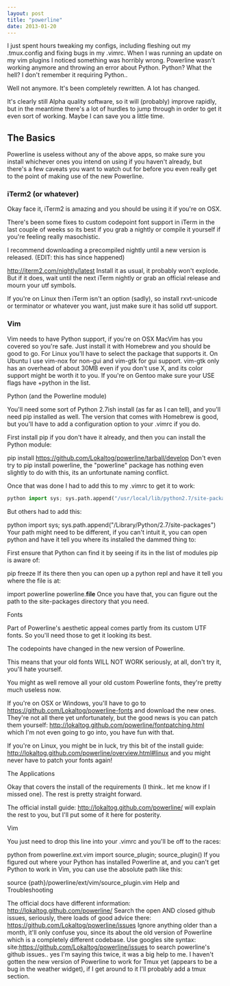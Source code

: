 ```yaml
---
layout: post
title: "powerline"
date: 2013-01-20
---
```


I just spent hours tweaking my configs, including fleshing out my .tmux.config and fixing bugs in my .vimrc.  When I was running an update on my vim plugins I noticed something was horribly wrong. Powerline wasn't working anymore and throwing an error about Python. Python? What the hell? I don't remember it requiring Python..

Well not anymore. It's been completely rewritten. A lot has changed.

It's clearly still Alpha quality software, so it will (probably) improve rapidly, but in the meantime there's a lot of hurdles to jump through in order to get it even sort of working. Maybe I can save you a little time.

## The Basics

Powerline is useless without any of the above apps, so make sure you install whichever ones you intend on using if you haven't already, but there's a few caveats you want to watch out for before you even really get to the point of making use of the new Powerline.

### iTerm2 (or whatever)

Okay face it, iTerm2 is amazing and you should be using it if you're on OSX.

There's been some fixes to custom codepoint font support in iTerm in the last couple of weeks so its best if you grab a nightly or compile it yourself if you're feeling really masochistic.

I recommend downloading a precompiled nightly until a new version is released. (EDIT: this has since happened)

http://iterm2.com/nightly/latest
Install it as usual, it probably won't explode. But if it does, wait until the next iTerm nightly or grab an official release and mourn your utf symbols.

If you're on Linux then iTerm isn't an option (sadly), so install rxvt-unicode or terminator or whatever you want, just make sure it has solid utf support.

### Vim

Vim needs to have Python support, if you're on OSX MacVim has you covered so you're safe. Just install it with Homebrew and you should be good to go. For Linux you'll have to select the package that supports it. On Ubuntu I use vim-nox for non-gui and vim-gtk for gui support. vim-gtk only has an overhead of about 30MB even if you don't use X, and its color support might be worth it to you. If you're on Gentoo make sure your USE flags have +python in the list.

Python (and the Powerline module)

You'll need some sort of Python 2.7ish install (as far as I can tell), and you'll need pip installed as well. The version that comes with Homebrew is good, but you'll have to add a configuration option to your .vimrc if you do.

First install pip if you don't have it already, and then you can install the Python module:

pip install https://github.com/Lokaltog/powerline/tarball/develop
Don't even try to pip install powerline, the "powerline" package has nothing even slightly to do with this, its an unfortunate naming conflict.

Once that was done I had to add this to my .vimrc to get it to work:

~~~python
python import sys; sys.path.append("/usr/local/lib/python2.7/site-packages/")
~~~

But others had to add this:

python import sys; sys.path.append("/Library/Python/2.7/site-packages")
Your path might need to be different, if you can't intuit it, you can open python and have it tell you where its installed the dammed thing to:

First ensure that Python can find it by seeing if its in the list of modules pip is aware of:

pip freeze
If its there then you can open up a python repl and have it tell you where the file is at:

import powerline
powerline.__file__
Once you have that, you can figure out the path to the site-packages directory that you need.

Fonts

Part of Powerline's aesthetic appeal comes partly from its custom UTF fonts. So you'll need those to get it looking its best.

The codepoints have changed in the new version of Powerline.

This means that your old fonts WILL NOT WORK seriously, at all, don't try it, you'll hate yourself.

You might as well remove all your old custom Powerline fonts, they're pretty much useless now.

If you're on OSX or Windows, you'll have to go to https://github.com/Lokaltog/powerline-fonts and download the new ones. They're not all there yet unfortunately, but the good news is you can patch them yourself: http://lokaltog.github.com/powerline/fontpatching.html which I'm not even going to go into, you have fun with that.

If you're on Linux, you might be in luck, try this bit of the install guide: http://lokaltog.github.com/powerline/overview.html#linux and you might never have to patch your fonts again!

The Applications

Okay that covers the install of the requirements (I think.. let me know if I missed one). The rest is pretty straight forward.

The official install guide: http://lokaltog.github.com/powerline/ will explain the rest to you, but I'll put some of it here for posterity.

Vim

You just need to drop this line into your .vimrc and you'll be off to the races:

python from powerline.ext.vim import source_plugin; source_plugin()
If you figured out where your Python has installed Powerline at, and you can't get Python to work in Vim, you can use the absolute path like this:

source {path}/powerline/ext/vim/source_plugin.vim
Help and Troubleshooting

The official docs have different information: http://lokaltog.github.com/powerline/
Search the open AND closed github issues, seriously, there loads of good advice there: https://github.com/Lokaltog/powerline/issues
Ignore anything older than a month, it'll only confuse you, since its about the old version of Powerline which is a completely different codebase.
Use googles site syntax: site:https://github.com/Lokaltog/powerline/issues to search powerline's github issues.. yes I'm saying this twice, it was a big help to me.
I haven't gotten the new version of Powerline to work for Tmux yet (appears to be a bug in the weather widget), if I get around to it I'll probably add a tmux section.
